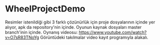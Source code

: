 # WheelProjectDemo

Resimler istenildiği gibi 3 farklı çözünürlük için proje dosyalarının içinde yer alıyor, apk da repository'nin içinde.
Oyunun kaynak dosyaları master branch'inin içinde.
Oynanış videosu: https://www.youtube.com/watch?v=O7sR83TNoYg
Görüntüdeki takılmalar video kayıt programıyla alakalı.

